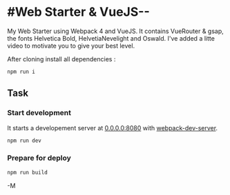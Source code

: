 #Web Starter & VueJS--
===================

My Web Starter using Webpack 4 and VueJS.
It contains VueRouter & gsap, the fonts Helvetica Bold, HelvetiaNevelight and Oswald.
I've added a litte video to motivate you to give your best level.

After cloning install all dependencies :
```bash
npm run i
```

## Task
### Start development
It starts a developement server at [0.0.0.0:8080](http://0.0.0.0:8080) with [webpack-dev-server](https://github.com/webpack/webpack-dev-server).
```bash
npm run dev
```
### Prepare for deploy
```bash
npm run build
```

-M